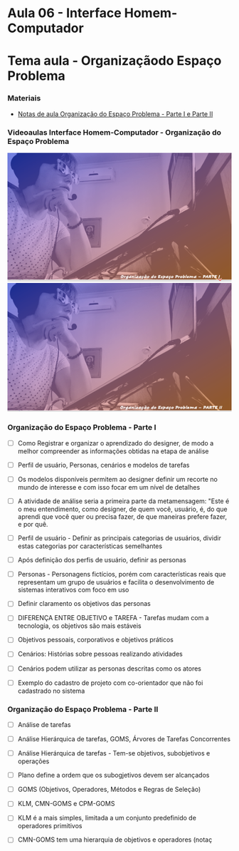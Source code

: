 # Aula 06 - Interface Homem-Computador
# Tema aula - Organizaçãodo Espaço Problema


### Materiais
- [Notas de aula Organização do Espaço Problema - Parte I e Parte II](organizacao_espaco_problema_completo.pdf)


### Videoaulas Interface Homem-Computador -  Organização do Espaço Problema
[![Organização do Espaço Problema - Parte I](capa_12.png)](https://youtu.be/bpqAcgxIpH8)
[![Organização do Espaço Problema - Parte II](capa_13.png)](https://youtu.be/YmvQrZbLnuQ)



### Organização do Espaço Problema - Parte I 

- [ ]  Como Registrar e organizar o aprendizado do designer, de modo a melhor compreender as informações obtidas na etapa de análise
- [ ]  Perfil de usuário, Personas, cenários e modelos de tarefas
- [ ]  Os modelos disponíveis permitem ao designer definir um recorte no mundo de interesse e com isso focar em um nível de detalhes
- [ ]  A atividade de análise seria a primeira parte da metamensagem: "Este é o meu entendimento, como designer, de quem você, usuário, é, do que aprendi  que você quer ou precisa fazer, de que maneiras prefere fazer, e por quê.
- [ ]  Perfil de usuário - Definir as principais categorias de usuários, dividir estas categorias por características semelhantes
- [ ]  Após definição dos perfis de usuário, definir as personas
- [ ]  Personas - Personagens fictícios, porém com características reais que representam um grupo de usuários e facilita o desenvolvimento de sistemas interativos com foco em uso
- [ ]  Definir claramento os objetivos das personas
- [ ]  DIFERENÇA ENTRE OBJETIVO e TAREFA - Tarefas mudam com a tecnologia, os objetivos são mais estáveis
- [ ]  Objetivos pessoais, corporativos e objetivos práticos
- [ ]  Cenários: Histórias sobre pessoas realizando atividades
- [ ]  Cenários podem utilizar as personas descritas como os atores
- [ ]  Exemplo do cadastro de projeto com co-orientador que não foi cadastrado no sistema 


### Organização do Espaço Problema - Parte II 

- [ ]  Análise de tarefas
- [ ]  Análise Hierárquica de tarefas, GOMS, Árvores de Tarefas Concorrentes
- [ ]  Análise Hierárquica de tarefas - Tem-se objetivos, subobjetivos e operações
- [ ]  Plano define a ordem que os subogjetivos devem ser alcançados
- [ ]  GOMS (Objetivos, Operadores, Métodos e Regras de Seleção)
- [ ]  KLM, CMN-GOMS e CPM-GOMS
- [ ]  KLM é a mais simples, limitada a um conjunto predefinido de operadores primitivos
- [ ]  CMN-GOMS tem uma hierarquia de objetivos e operadores (notaç

